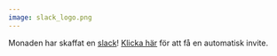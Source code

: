 ```yaml
---
image: slack_logo.png
---
```


 Monaden har skaffat en [slack][slack]! [Klicka här][inv] för att få en automatisk invite.
 
 
 [slack]: http://monadendv.slack.com
 [inv]: https://monadenslackinvite.herokuapp.com/